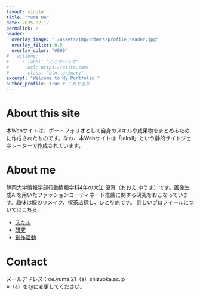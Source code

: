 ```yaml
---
layout: single
title: "Yuma Oe"
date: 2025-02-17
permalink: /
header:
  overlay_image: "./assets/img/others/profile_header.jpg"
  overlay_filter: 0.5
  overlay_color: "#000"
#   actions:
#     - label: "ここがリンク"
#       url: https://qiita.com/
#       class: "btn--primary"
excerpt: "Welcome to My Portfolio."
author_profile: true # これを追加
---
```


# About this site
本Webサイトは、ポートフォリオとして自身のスキルや成果物をまとめるために作成されたものです。なお、本Webサイトは「jekyll」という静的サイトジェネレーターで作成されています。

# About me
静岡大学情報学部行動情報学科4年の大江 優真（おおえ ゆうま）です。画像生成AIを用いたファッションコーディネート推薦に関する研究をおこなっています。趣味は服のリメイク、喫茶店探し、ひとり旅です。
詳しいプロフィールについては[こちら](/myself)。
- [スキル](/skills)
- [研究](/researches)
- [創作活動](/remakes)

# Contact
メールアドレス：oe.yuma.21（a）shizuoka.ac.jp  
※（a）を@に変更してください。